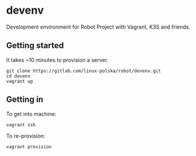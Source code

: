 # devenv

Development environment for Robot Project with Vagrant, K3S and friends.

## Getting started

It takes ~10 minutes to provision a server.

```
git clone https://gitlab.com/linux-polska/robot/devenv.git
cd devenv
vagrant up
```

## Getting in

To get into machine:

```
vagrant ssh
```

To re-provision:

```
vagrant provision
```

